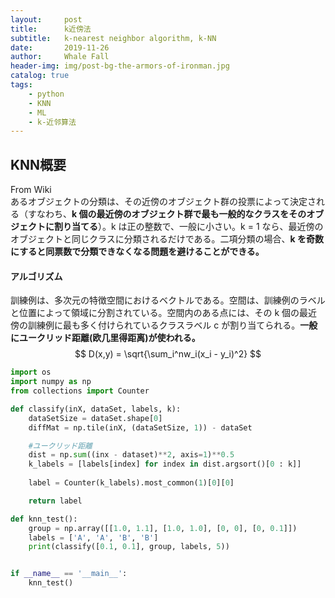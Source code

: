 ```yaml
---
layout:     post
title:      k近傍法
subtitle:   k-nearest neighbor algorithm, k-NN
date:       2019-11-26
author:     Whale Fall
header-img: img/post-bg-the-armors-of-ironman.jpg
catalog: true
tags:
    - python
    - KNN
    - ML
    - k-近邻算法
---
```


## KNN概要
From Wiki  
あるオブジェクトの分類は、その近傍のオブジェクト群の投票によって決定される（すなわち、**k 個の最近傍のオブジェクト群で最も一般的なクラスをそのオブジェクトに割り当てる**）。k は正の整数で、一般に小さい。k = 1 なら、最近傍のオブジェクトと同じクラスに分類されるだけである。二項分類の場合、**k を奇数にすると同票数で分類できなくなる問題を避けることができる。**

#### アルゴリズム
訓練例は、多次元の特徴空間におけるベクトルである。空間は、訓練例のラベルと位置によって領域に分割されている。空間内のある点には、その k 個の最近傍の訓練例に最も多く付けられているクラスラベル c が割り当てられる。**一般にユークリッド距離(欧几里得距离)が使われる。**  
$$
D(x,y) = \sqrt{\sum_i^nw_i(x_i - y_i)^2}
$$


```py
import os
import numpy as np
from collections import Counter

def classify(inX, dataSet, labels, k):
    dataSetSize = dataSet.shape[0]
    diffMat = np.tile(inX, (dataSetSize, 1)) - dataSet

    #ユークリッド距離
    dist = np.sum((inx - dataset)**2, axis=1)**0.5
    k_labels = [labels[index] for index in dist.argsort()[0 : k]]
    
    label = Counter(k_labels).most_common(1)[0][0]

    return label

def knn_test():
    group = np.array([[1.0, 1.1], [1.0, 1.0], [0, 0], [0, 0.1]])
    labels = ['A', 'A', 'B', 'B']
    print(classify([0.1, 0.1], group, labels, 5))


if __name__ == '__main__':
    knn_test()
```